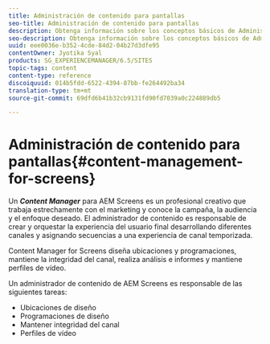 ```yaml
---
title: Administración de contenido para pantallas
seo-title: Administración de contenido para pantallas
description: Obtenga información sobre los conceptos básicos de Administración de contenido para pantallas.
seo-description: Obtenga información sobre los conceptos básicos de Administración de contenido para pantallas.
uuid: eee0036e-b352-4cde-84d2-04b27d3dfe95
contentOwner: Jyotika Syal
products: SG_EXPERIENCEMANAGER/6.5/SITES
topic-tags: content
content-type: reference
discoiquuid: 014b5fdd-6522-4394-87bb-fe264492ba34
translation-type: tm+mt
source-git-commit: 69dfd6b41b32cb9131fd90fd7039a0c224889db5

---
```



# Administración de contenido para pantallas{#content-management-for-screens}

Un ***Content Manager*** para AEM Screens es un profesional creativo que trabaja estrechamente con el marketing y conoce la campaña, la audiencia y el enfoque deseado. El administrador de contenido es responsable de crear y orquestar la experiencia del usuario final desarrollando diferentes canales y asignando secuencias a una experiencia de canal temporizada.

Content Manager for Screens diseña ubicaciones y programaciones, mantiene la integridad del canal, realiza análisis e informes y mantiene perfiles de vídeo.

Un administrador de contenido de AEM Screens es responsable de las siguientes tareas:

* Ubicaciones de diseño
* Programaciones de diseño
* Mantener integridad del canal
* Perfiles de vídeo

